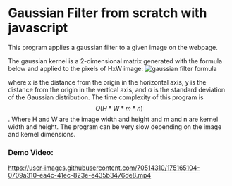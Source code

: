 # Gaussian Filter from scratch with javascript

This program applies a gaussian filter to a given image on the webpage.

The gaussian kernel is a 2-dimensional matrix generated with the formula below and applied to the pixels of HxW image:
![gaussian filter formula](https://user-images.githubusercontent.com/70514310/175166175-3a9493f3-382a-4b77-b51e-c3911385e25c.png)

where x is the distance from the origin in the horizontal axis, y is the distance from the origin in the vertical axis, and σ is the standard deviation of the Gaussian distribution.
The time complexity of this program is $$ O(H * W * m * n) $$. Where H and W are the image width and height and m and n are kernel width and height.
The program can be very slow depending on the image and kernel dimensions.


### Demo Video:

https://user-images.githubusercontent.com/70514310/175165104-0709a310-ea4c-41ec-823e-e435b3476de8.mp4

